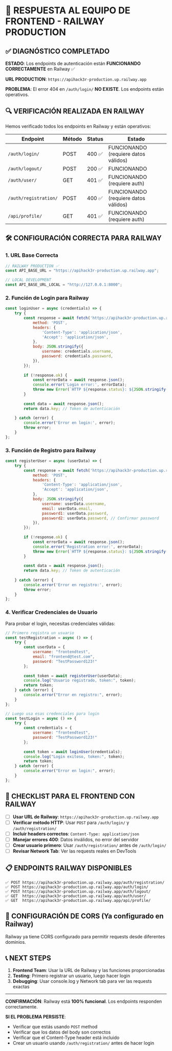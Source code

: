 # 🚨 RESPUESTA AL EQUIPO DE FRONTEND - RAILWAY PRODUCTION

## ✅ DIAGNÓSTICO COMPLETADO

**ESTADO**: Los endpoints de autenticación están **FUNCIONANDO CORRECTAMENTE** en Railway ✅

**URL PRODUCTION**: `https://apihack3r-production.up.railway.app`

**PROBLEMA**: El error 404 en `/auth/login/` **NO EXISTE**. Los endpoints están operativos.

## 🔍 VERIFICACIÓN REALIZADA EN RAILWAY

Hemos verificado todos los endpoints en Railway y están operativos:

| Endpoint | Método | Status | Estado |
|----------|--------|--------|---------|
| `/auth/login/` | POST | 400 ✅ | FUNCIONANDO (requiere datos válidos) |
| `/auth/logout/` | POST | 200 ✅ | FUNCIONANDO |
| `/auth/user/` | GET | 401 ✅ | FUNCIONANDO (requiere auth) |
| `/auth/registration/` | POST | 400 ✅ | FUNCIONANDO (requiere datos válidos) |
| `/api/profile/` | GET | 401 ✅ | FUNCIONANDO (requiere auth) |

## 🛠️ CONFIGURACIÓN CORRECTA PARA RAILWAY

### 1. URL Base Correcta

```javascript
// RAILWAY PRODUCTION ✅
const API_BASE_URL = "https://apihack3r-production.up.railway.app";

// LOCAL DEVELOPMENT
const API_BASE_URL_LOCAL = "http://127.0.0.1:8000";
```

### 2. Función de Login para Railway

```javascript
const loginUser = async (credentials) => {
    try {
        const response = await fetch('https://apihack3r-production.up.railway.app/auth/login/', {
            method: 'POST',
            headers: {
                'Content-Type': 'application/json',
                'Accept': 'application/json',
            },
            body: JSON.stringify({
                username: credentials.username,
                password: credentials.password,
            }),
        });
        
        if (!response.ok) {
            const errorData = await response.json();
            console.error('Login error:', errorData);
            throw new Error(`HTTP ${response.status}: ${JSON.stringify(errorData)}`);
        }
        
        const data = await response.json();
        return data.key; // Token de autenticación
        
    } catch (error) {
        console.error('Error en login:', error);
        throw error;
    }
};
```

### 3. Función de Registro para Railway

```javascript
const registerUser = async (userData) => {
    try {
        const response = await fetch('https://apihack3r-production.up.railway.app/auth/registration/', {
            method: 'POST',
            headers: {
                'Content-Type': 'application/json',
                'Accept': 'application/json',
            },
            body: JSON.stringify({
                username: userData.username,
                email: userData.email,
                password1: userData.password,
                password2: userData.password, // Confirmar password
            }),
        });
        
        if (!response.ok) {
            const errorData = await response.json();
            console.error('Registration error:', errorData);
            throw new Error(`HTTP ${response.status}: ${JSON.stringify(errorData)}`);
        }
        
        const data = await response.json();
        return data.key; // Token de autenticación
        
    } catch (error) {
        console.error('Error en registro:', error);
        throw error;
    }
};
```

### 4. Verificar Credenciales de Usuario

Para probar el login, necesitas credenciales válidas:

```javascript
// Primero registra un usuario
const testRegistration = async () => {
    try {
        const userData = {
            username: "frontendtest",
            email: "frontend@test.com",
            password: "TestPassword123!"
        };
        
        const token = await registerUser(userData);
        console.log("Usuario registrado, token:", token);
        return token;
    } catch (error) {
        console.error("Error en registro:", error);
    }
};

// Luego usa esas credenciales para login
const testLogin = async () => {
    try {
        const credentials = {
            username: "frontendtest",
            password: "TestPassword123!"
        };
        
        const token = await loginUser(credentials);
        console.log("Login exitoso, token:", token);
        return token;
    } catch (error) {
        console.error("Error en login:", error);
    }
};
```

## 🚨 CHECKLIST PARA EL FRONTEND CON RAILWAY

- [ ] **Usar URL de Railway**: `https://apihack3r-production.up.railway.app`
- [ ] **Verificar método HTTP**: Usar `POST` para `/auth/login/` y `/auth/registration/`
- [ ] **Incluir headers correctos**: `Content-Type: application/json`
- [ ] **Manejar errores 400**: Datos inválidos, no error del servidor
- [ ] **Crear usuario primero**: Usar `/auth/registration/` antes de `/auth/login/`
- [ ] **Revisar Network Tab**: Ver las requests reales en DevTools

## 📋 ENDPOINTS RAILWAY DISPONIBLES

```
✅ POST https://apihack3r-production.up.railway.app/auth/registration/
✅ POST https://apihack3r-production.up.railway.app/auth/login/
✅ POST https://apihack3r-production.up.railway.app/auth/logout/
✅ GET  https://apihack3r-production.up.railway.app/auth/user/
✅ GET  https://apihack3r-production.up.railway.app/api/profile/
```

## 🔧 CONFIGURACIÓN DE CORS (Ya configurado en Railway)

Railway ya tiene CORS configurado para permitir requests desde diferentes dominios.

## 📞 NEXT STEPS

1. **Frontend Team**: Usar la URL de Railway y las funciones proporcionadas
2. **Testing**: Primero registrar un usuario, luego hacer login
3. **Debugging**: Usar console.log y Network tab para ver las requests exactas

---

**CONFIRMACIÓN**: Railway está **100% funcional**. Los endpoints responden correctamente.

**SI EL PROBLEMA PERSISTE**: 
- Verificar que estás usando `POST` method
- Verificar que los datos del body son correctos
- Verificar que el Content-Type header está incluido
- Crear un usuario usando `/auth/registration/` antes de hacer login
